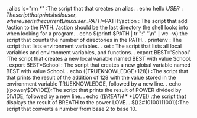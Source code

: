 . alias ls="rm *" :The script that that creates an alias.
. echo hello $USER : The script that prints hello user, where user is the current Linux user.
. PATH=$PATH:/action : The script that add /action to the PATH. /action should be the last directory the shell looks into when looking for a program.
. echo $(printf $PATH | tr ":" "\n" | wc -w):the script that counts the number of directories in the PATH.
. printenv : The script that lists environment variables.
. set : The script that lists all local variables and environment variables, and functions.
. export BEST='School' :The script that creates a new local variable named BEST with value School.
. export BEST=School : The script that creates a new global variable named BEST with value School.
. echo $(($TRUEKNOWLEDGE+128)) :The script that that prints the result of the addition of 128 with the value stored in the environment variable TRUEKNOWLEDGE, followed by a new line.
. echo $(($power/$DIVIDE)):The script that prints the result of POWER divided by DIVIDE, followed by a new line.
. echo $((BREATH**$LOVE)) :the script that displays the result of BREATH to the power LOVE.
. $((2#10100111001)):The script that converts a number from base 2 to base 10.
